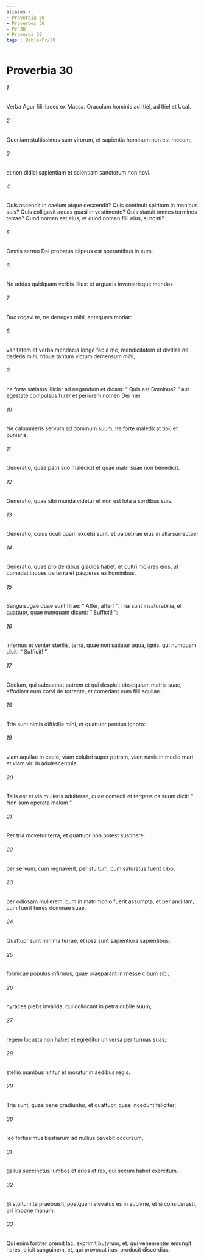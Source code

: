 ```yaml
---
aliases : 
- Proverbia 30
- Proverbes 30
- Pr 30
- Proverbs 30
tags : Bible/Pr/30
---
```


# Proverbia 30

###### 1
Verba Agur filii Iaces ex Massa. Oraculum hominis ad Itiel, ad Itiel et Ucal.
###### 2
Quoniam stultissimus sum virorum, et sapientia hominum non est mecum;
###### 3
et non didici sapientiam et scientiam sanctorum non novi.
###### 4
Quis ascendit in caelum atque descendit? Quis continuit spiritum in manibus suis? Quis colligavit aquas quasi in vestimento? Quis statuit omnes terminos terrae? Quod nomen est eius, et quod nomen filii eius, si nosti?
###### 5
Omnis sermo Dei probatus clipeus est sperantibus in eum.
###### 6
Ne addas quidquam verbis illius: et arguaris inveniarisque mendax.
###### 7
Duo rogavi te, ne deneges mihi, antequam moriar:
###### 8
vanitatem et verba mendacia longe fac a me, mendicitatem et divitias ne dederis mihi, tribue tantum victum demensum mihi,
###### 9
ne forte satiatus illiciar ad negandum et dicam: “ Quis est Dominus? ” aut egestate compulsus furer et periurem nomen Dei mei.
###### 10
Ne calumnieris servum ad dominum suum, ne forte maledicat tibi, et puniaris.
###### 11
Generatio, quae patri suo maledicit et quae matri suae non benedicit.
###### 12
Generatio, quae sibi munda videtur et non est lota a sordibus suis.
###### 13
Generatio, cuius oculi quam excelsi sunt, et palpebrae eius in alta surrectae!
###### 14
Generatio, quae pro dentibus gladios habet, et cultri molares eius, ut comedat inopes de terra et pauperes ex hominibus.
###### 15
Sanguisugae duae sunt filiae: “ Affer, affer! ”. Tria sunt insaturabilia, et quattuor, quae numquam dicunt: “ Sufficit! ”:
###### 16
infernus et venter sterilis, terra, quae non satiatur aqua, ignis, qui numquam dicit: “ Sufficit! ”.
###### 17
Oculum, qui subsannat patrem et qui despicit obsequium matris suae, effodiant eum corvi de torrente, et comedant eum filii aquilae.
###### 18
Tria sunt nimis difficilia mihi, et quattuor penitus ignoro:
###### 19
viam aquilae in caelo, viam colubri super petram, viam navis in medio mari et viam viri in adulescentula.
###### 20
Talis est et via mulieris adulterae, quae comedit et tergens os suum dicit: “ Non sum operata malum ”.
###### 21
Per tria movetur terra, et quattuor non potest sustinere:
###### 22
per servum, cum regnaverit, per stultum, cum saturatus fuerit cibo,
###### 23
per odiosam mulierem, cum in matrimonio fuerit assumpta, et per ancillam, cum fuerit heres dominae suae.
###### 24
Quattuor sunt minima terrae, et ipsa sunt sapientiora sapientibus:
###### 25
formicae populus infirmus, quae praeparant in messe cibum sibi;
###### 26
hyraces plebs invalida, qui collocant in petra cubile suum;
###### 27
regem locusta non habet et egreditur universa per turmas suas;
###### 28
stellio manibus nititur et moratur in aedibus regis.
###### 29
Tria sunt, quae bene gradiuntur, et quattuor, quae incedunt feliciter:
###### 30
leo fortissimus bestiarum ad nullius pavebit occursum,
###### 31
gallus succinctus lumbos et aries et rex, qui secum habet exercitum.
###### 32
Si stultum te praebuisti, postquam elevatus es in sublime, et si considerasti, ori impone manum.
###### 33
Qui enim fortiter premit lac, exprimit butyrum, et, qui vehementer emungit nares, elicit sanguinem, et, qui provocat iras, producit discordias.
